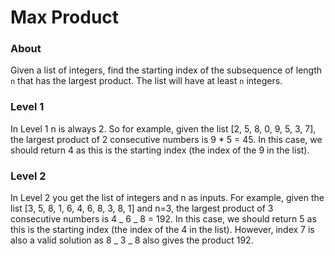 # Max Product

### About

Given a list of integers, find the starting index of the subsequence of length `n` that has the largest product. The list will have at least `n` integers.

### Level 1

In Level 1 n is always 2. So for example, given the list [2, 5, 8, 0, 9, 5, 3, 7], the largest product of 2 consecutive numbers is 9 \* 5 = 45. In this case, we should return 4 as this is the starting index (the index of the 9 in the list).

### Level 2

In Level 2 you get the list of integers and n as inputs. For example, given the list [3, 5, 8, 1, 6, 4, 6, 8, 3, 8, 1] and n=3, the largest product of 3 consecutive numbers is 4 _ 6 _ 8 = 192. In this case, we should return 5 as this is the starting index (the index of the 4 in the list). However, index 7 is also a valid solution as 8 _ 3 _ 8 also gives the product 192.
